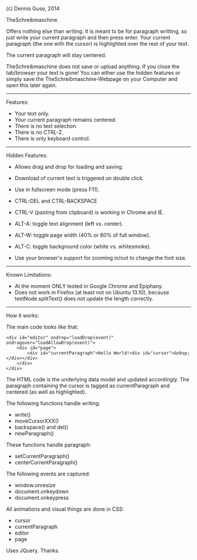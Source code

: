 (c) Dennis Guse, 2014

TheSchreibmaschine.

Offers nothing else than writing.
It is meant to be for paragraph writting, so just write your current paragraph and then press enter.
Your current paragraph (the one with the cursor) is highlighted over the rest of your text.

The current paragraph will stay centered.

TheSchreibmaschine does not save or upload anything.
If you close the tab/browser your text is gone!
You can either use the hidden features or simply save the TheSchreibmaschine-Webpage on your Computer and open this later again.

-----
Features:
* Your text only.
* Your current paragraph remains centered.
* There is no text selection.
* There is no CTRL-Z.
* There is only keyboard control.

-----
Hidden Features:
* Allows drag and drop for loading and saving.
* Download of current text is triggered on double click.
* Use in fullscreen mode (press F11).
* CTRL-DEL and CTRL-BACKSPACE
* CTRL-V (pasting from clipboard) is working in Chrome and IE.

* ALT-A: toggle text alignment (left vs. center).
* ALT-W: toggle page width (40% or 80% of full window).
* ALT-C: toggle background color (white vs. whitesmoke).
* Use your browser's support for zooming in/out to change the font size.

-----
Known Limitations:
* At the moment ONLY tested in Google Chrome and Epiphany.
* Does not work in Firefox (at least not on Ubuntu 13.10), because textNode.splitText() does not update the length correctly.

-----
How it works:

The main code looks like that:

    <div id="editor" ondrop="loadDrop(event)" ondragover="loadAllowDrop(event)">
        <div id="page">
            <div id="currentParagraph">Hello World!<div id="cursor">&nbsp;</div></div>
        </div>
    </div>

The HTML code is the underlying data model and updated accordingly.
The paragraph containing the cursor is tagged as currentParagraph and centered (as well as highlighted).

The following functions handle writing:
* write()
* moveCursorXXX()
* backspace() and del()
* newParagraph()

These functions handle paragraph:
* setCurrentParagraph()
* centerCurrentParagraph()

The following events are captured:
* window.onresize
* document.onkeydown
* document.onkeypress

All animations and visual things are done in CSS:
* cursor
* currentParagraph
* editor
* page

Uses JQuery. Thanks.
